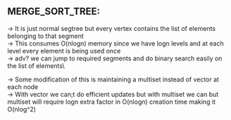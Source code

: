 **MERGE_SORT_TREE:**
--

-> It is just normal segtree but every vertex contains the list of elements belonging to that segment\
-> This consumes O(nlogn) memory since we have logn levels and at each level every element is being used once\
-> adv? we can jump to required segments and do binary search easily on the list of elements\



-> Some modification of this is maintaining a multiset instead of vector at each node\
-> With vector we can;t do efficient updates but with multiset we can but multiset will require logn extra factor in O(nlogn) creation time making it O(nlog^2)
